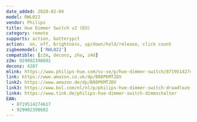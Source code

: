 ```yaml
---
date_added: 2020-02-04
model: RWL022
vendor: Philips
title: Hue Dimmer Switch v2 (EU)
category: remote
supports: action, batterypct
action:  on, off, brightness, up/down/hold/release, click count
zigbeemodel: ['RWL022']
compatible: [z2m, deconz, zha, z4d]
z2m: 929002398602
deconz: 4287
mlink: https://www.philips-hue.com/sv-se/p/hue-dimmer-switch/8719514274617
link: https://www.amazon.co.uk/dp/B08PKMT2DV
link2: https://www.amazon.de/dp/B08PKMT2DV
link3: https://www.bol.com/nl/nl/p/philips-hue-dimmer-switch-draadloze-schakelaar-slimme-verlichting-accessoire-wit-incl-batterij/9300000020528391/
link4: https://www.tink.de/philips-hue-dimmer-switch-dimmschalter
EAN:
  - 8719514274617
  - 929002398602
---
```

